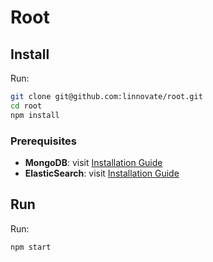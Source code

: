 # Root

## Install

Run:

```bash
git clone git@github.com:linnovate/root.git
cd root
npm install
```

### Prerequisites

- **MongoDB**: visit [Installation Guide](https://docs.mongodb.com/manual/tutorial/install-mongodb-on-ubuntu/)
- **ElasticSearch**: visit [Installation Guide](https://www.elastic.co/guide/en/elasticsearch/reference/current/deb.html)

## Run

Run:

```bash
npm start
```
